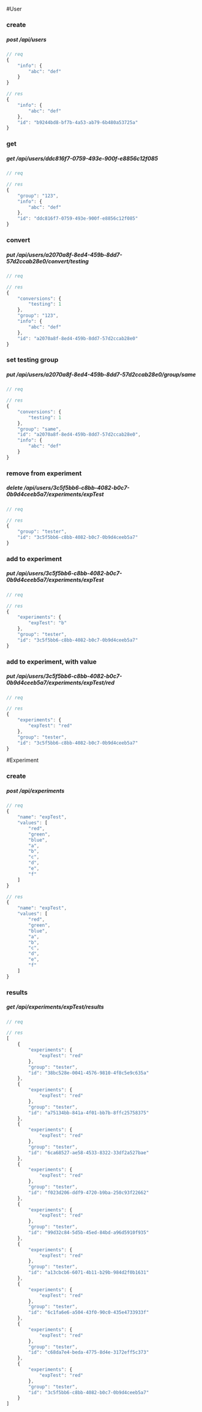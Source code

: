 #User
### create
##### post /api/users
```js
// req
{
    "info": {
        "abc": "def"
    }
}
```
```js
// res
{
    "info": {
        "abc": "def"
    },
    "id": "b9244bd8-bf7b-4a53-ab79-6b480a53725a"
}
```
### get
##### get /api/users/ddc816f7-0759-493e-900f-e8856c12f085
```js
// req

```
```js
// res
{
    "group": "123",
    "info": {
        "abc": "def"
    },
    "id": "ddc816f7-0759-493e-900f-e8856c12f085"
}
```
### convert
##### put /api/users/a2070a8f-8ed4-459b-8dd7-57d2ccab28e0/convert/testing
```js
// req

```
```js
// res
{
    "conversions": {
        "testing": 1
    },
    "group": "123",
    "info": {
        "abc": "def"
    },
    "id": "a2070a8f-8ed4-459b-8dd7-57d2ccab28e0"
}
```
### set testing group
##### put /api/users/a2070a8f-8ed4-459b-8dd7-57d2ccab28e0/group/same
```js
// req

```
```js
// res
{
    "conversions": {
        "testing": 1
    },
    "group": "same",
    "id": "a2070a8f-8ed4-459b-8dd7-57d2ccab28e0",
    "info": {
        "abc": "def"
    }
}
```
### remove from experiment
##### delete /api/users/3c5f5bb6-c8bb-4082-b0c7-0b9d4ceeb5a7/experiments/expTest
```js
// req

```
```js
// res
{
    "group": "tester",
    "id": "3c5f5bb6-c8bb-4082-b0c7-0b9d4ceeb5a7"
}
```
### add to experiment
##### put /api/users/3c5f5bb6-c8bb-4082-b0c7-0b9d4ceeb5a7/experiments/expTest
```js
// req

```
```js
// res
{
    "experiments": {
        "expTest": "b"
    },
    "group": "tester",
    "id": "3c5f5bb6-c8bb-4082-b0c7-0b9d4ceeb5a7"
}
```
### add to experiment, with value
##### put /api/users/3c5f5bb6-c8bb-4082-b0c7-0b9d4ceeb5a7/experiments/expTest/red
```js
// req

```
```js
// res
{
    "experiments": {
        "expTest": "red"
    },
    "group": "tester",
    "id": "3c5f5bb6-c8bb-4082-b0c7-0b9d4ceeb5a7"
}
```
#Experiment
### create
##### post /api/experiments
```js
// req
{
    "name": "expTest",
    "values": [
        "red",
        "green",
        "blue",
        "a",
        "b",
        "c",
        "d",
        "e",
        "f"
    ]
}
```
```js
// res
{
    "name": "expTest",
    "values": [
        "red",
        "green",
        "blue",
        "a",
        "b",
        "c",
        "d",
        "e",
        "f"
    ]
}
```
### results
##### get /api/experiments/expTest/results
```js
// req

```
```js
// res
[
    {
        "experiments": {
            "expTest": "red"
        },
        "group": "tester",
        "id": "38bc528e-0041-4576-9810-4f8c5e9c635a"
    },
    {
        "experiments": {
            "expTest": "red"
        },
        "group": "tester",
        "id": "a75134bb-841a-4f01-bb7b-8ffc25758375"
    },
    {
        "experiments": {
            "expTest": "red"
        },
        "group": "tester",
        "id": "6ca68527-ae58-4533-8322-33df2a527bae"
    },
    {
        "experiments": {
            "expTest": "red"
        },
        "group": "tester",
        "id": "f023d206-ddf9-4720-b9ba-250c93f22662"
    },
    {
        "experiments": {
            "expTest": "red"
        },
        "group": "tester",
        "id": "99d32c84-5d5b-45ed-84bd-a96d5910f935"
    },
    {
        "experiments": {
            "expTest": "red"
        },
        "group": "tester",
        "id": "a13cbcb6-6071-4b11-b29b-984d2f0b1631"
    },
    {
        "experiments": {
            "expTest": "red"
        },
        "group": "tester",
        "id": "6c1fa6e6-a504-43f0-90c0-435e4733933f"
    },
    {
        "experiments": {
            "expTest": "red"
        },
        "group": "tester",
        "id": "c68da7e4-beda-4775-8d4e-3172eff5c373"
    },
    {
        "experiments": {
            "expTest": "red"
        },
        "group": "tester",
        "id": "3c5f5bb6-c8bb-4082-b0c7-0b9d4ceeb5a7"
    }
]
```